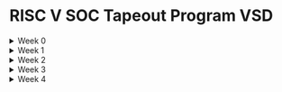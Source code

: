 
# RISC V SOC Tapeout Program VSD

<details>
  <summary>Week 0 </summary>

# Week 0 - Tools Installation

### **System Requirements**
- 6 GB RAM
- 50 GB HDD
- Ubuntu 20.04 or higher
- 4 vCPU

### <ins>**Yosys**</ins>
```bash
$ sudo apt-get update
$ git clone https://github.com/YosysHQ/yosys.git
$ cd yosys
$ sudo apt install make (If make is not installed please install it)
$ sudo apt-get install build-essential clang bison flex \
libreadline-dev gawk tcl-dev libffi-dev git \
graphviz xdot pkg-config python3 libboost-system-dev \
libboost-python-dev libboost-filesystem-dev zlib1g-dev
$ make config-gcc
$ make
$ sudo make install
```
![Alt Text](Images/Yosys.png)

### <ins>**Icarus Verilog**</ins>
```bash
$ sudo apt-get update
$ sudo apt-get install iverilog
```
![Alt Text](Images/IcarusVerilog.png)

### <ins>**Gtkwave**</ins>
```bash
$ sudo apt-get update
$ sudo apt install gtkwave
```
![Alt Text](Images/gtkwave.png)

</details>

<details>
  <summary>Week 1 </summary>


   <details>
       <summary>Day 1 </summary>

## **Day 1 - Introduction to Verilog RTL Design and Synthesis**

### <ins>**Introduction to open-source simulator Iverilog**</ins>

Folder structure of the git clone:
- `lib` - will contain sky130 standard cell library
- `my_lib/verilog_models` - will contain standard cell verilog model
- `verilog_files` -contains the lab experiments source files

![Alt Text](Images/IverilogFlow.png)


Example of a design good_mux.v 

```
module good_mux (input i0 , input i1 , input sel , output reg y);
always @ (*)
begin
	if(sel)
		y <= i1;
	else 
		y <= i0;
end
endmodule
```
Example of a testbench tb_good_mux.v 

```
`timescale 1ns / 1ps
module tb_good_mux;
	// Inputs
	reg i0,i1,sel;
	// Outputs
	wire y;

        // Instantiate the Unit Under Test (UUT)
	good_mux uut (
		.sel(sel),
		.i0(i0),
		.i1(i1),
		.y(y)
	);

	initial begin
	$dumpfile("tb_good_mux.vcd");
	$dumpvars(0,tb_good_mux);
	// Initialize Inputs
	sel = 0;
	i0 = 0;
	i1 = 0;
	#300 $finish;
	end

always #75 sel = ~sel;
always #10 i0 = ~i0;
always #55 i1 = ~i1;
endmodule
```
Command to run the design and testbench
```
iverilog good_mux.v tb_good_mux.v
```
The output of the iverilog is a .vcd file and a.out file is created. By executing a.out iverilog dump the vcd file.

### <ins>**Introduction to GTKWave**</ins>

Gtkwave will be used to generate the waveforms and display in visual format.

Command to view the vcd file in gtkwave 
```
gtkwave tb_good_mux.vcd
```
The waveform in gtwave is shown below


![Alt Text](Images/IverilogFlow.png)

### <ins>**Introduction to Yosys**</ins>

It is the synthesizer used to convert RTL to netlist.
Netlist should be the same as the Design but represented in the form of standard cells.
The same testbench can be used to verify RTL and Synthesized Netlist.


![Alt Text](Images/YosysFlow.png)

### <ins>**Introduction to Logic Synthesis**</ins>


![Alt Text](Images/SynthesisIllustration.png)

### <ins>**Lab using Yosys and Sky130 PDKs**</ins>


</details>

<details>
  <summary>Day 2 </summary>

	
## **Day 2 - Timing libs, Hierarchical vs Flat Synthesis and Efficient Flop Coding Styles**

### <ins>** Introduction to timing .libs**</ins>

Libraries are characterized based on PVT (process, voltage, temperature) \
Process -> Variations due to fabrication \
Voltage -> Variations due to voltage \
Temperature -> Variations due to temperature 

As seen in the screenshot below \
tt stands for typical in the .lib name \
025C stands for temperature of 25 C in the .lib name \
1v80 stands for voltage of 1.8V in the .lib name

![Alt Text](Images/LibraryFile.png)

-cell defines the beginning of the cell. Other information of cells mentioned are:
- Leakage power based on the combination of inputs
- Area
- Power ports
- Input capacitance
- Power associated with the pin
- Transition
- Delay

### <ins>**Hierarchical vs Flat Synthesis**</ins>

### <ins>**Hierarchical Synthesis**</ins>

Report after synthesizing multiple_modules.v. As shown below the sub_modules statistics are printed. For example, sub-module1 has 1 AND gate and sub-module2 has 1 OR gate. This is an example of Hierarchical Synthesis.

![Alt Text](Images/SubmoduleCode.png)

Hierarchy is preserved. sub_module1 and sub_module2 are instantiated separately in the synthesized Verilog netlist. Rather than seeing AND or OR gate, we see sub_modules when we run the command 'show' as shown in the screenshot.

![Alt Text](Images/SubmodeleBlock.png)

If we look into the sub_module2 in synthesized netlist 'multiple_modules_hier.v', we see that rather than OR gate, the inputs a & b, pass through the inverter and then NAND gate. It is because in CMOS, stacking PMOS, which happens in 'OR' gate is bad as PMOS has lower mobility and always have to be wider to get some meaningful output. The next step is to check .lib file for the answer.

### <ins>**Flat Synthesis**</ins>

The design can be flattened by using the command `flatten`.

Screenshot shows the command, synthesized netlist and the logical diagram.

![Alt Text](Images/FlattenImage.png)

### <ins>**Sub-module Level Synthesis**</ins>

RTL (Register Transfer Level) designs are often modular, with various functional blocks or sub-modules. Sub-module level synthesis allows each of these sub-modules to be synthesized independently.

Why is the sub-module level synthesis necessary?

- Optimization and Area Reduction: By synthesizing sub-modules separately, the synthesis tool can optimize each one individually. It performs logic optimization, technology mapping, and area minimization for each sub-module. This leads to more efficient use of resources and reduced overall chip area.
- Resuability: Each submodule can be designed, verified, and optimized independently. They can be reused in a large design multiple times saving time and enhancing efficiency. 
- Parallel Processing: Different sub-modules can be synthesized concurrently, improving efficiency. For large designs, parallel synthesis significantly reduces turnaround time.

The commands to run sub-module synthesis
```
read_liberty -lib ../lib/sky130_fd_sc_hd__tt_025C_1v80.lib
read_verilog multiple_modules.v
synth -top sub_module1
abc -liberty ../lib/sky130_fd_sc_hd__tt_025C_1v80.lib
show
```

The screenshot shows that when sub_module1 is synthesized, only AND gate is generated. 

![Alt Text](Images/Submodel1.png)

### <ins>**Various Flop Coding Styles and Optimization**</ins>

### <ins>**Why do we need flops and how do they prevent glitches in the circuit?**</ins>

Glitches can occur in digital circuits due to various reasons such as signal delays, noise, or timing issues. Flops prevent glitches during the operation in the following ways:

- Synchronization: Flops are edge-triggered devices, meaning they respond only to transitions of the input signal (e.g., rising edge, falling edge). This synchronization ensures that the output changes only at specific points, reducing the likelihood of glitches caused by transient signal variations.
- Timing Control: Flops are typically controlled by a clock signal, ensuring that all circuit operations occur synchronously. This eliminates timing issues that could lead to glitches due to data arriving at different times.

![Alt Text](Images/WhyFlops.png)

### <ins>**Different types of flops**</ins>

To initialize flops, we need to `set` and `reset` which can be synchronous or asynchronous.

![Alt Text](Images/TypesOfFlop.png)


The screenshot below shows DFF with asynchronous reset HDL simulation in Iverilog and  waveform display in GTKwave. Irrespective of the clock and d, as soon as async_reset=1, q=0.

![Alt Text](Images/DffAsyncresWave.png)

### <ins>**Synthesizing flops**</ins>

The command to synthesize ***DFF with asynchronous reset*** as an example
```
read_liberty -lib ../lib/sky130_fd_sc_hd__tt_025C_1v80.lib
read_verilog dff_asyncres.v
synth -top dff_asyncres
dfflibmap -liberty ../lib/sky130_fd_sc_hd__tt_025C_1v80.lib
abc -liberty ../lib/sky130_fd_sc_hd__tt_025C_1v80.lib
show
```
![Alt Text](Images/DffAsyncresBlock.png)


On synthesizing ***DFF with synchronous reset*** we get NOR gate with inverted `d` as shown in the screenshot below. However,on evaluating the boolean expression, we reached the same logic realization. 


![Alt Text](Images/DffSyncresBlock.png)


### <ins>**Synthesizing mult2 (multiply by 2)**</ins>

 
To implement `y[3:0] = 2*a[2:0]`, we append a `1'b0 `to the `a[2:0]` i.e, `y[3:0] = {a[2:0],0}`. This is also equal to left shift the input bits by 1.
This can be realized by just wiring.
So we expect no hardware which is also seen in the screenshot below, analysis after synthesis and show. The command 'abc' is not required for mapping when there are no cells.

![Alt Text](Images/Mul2Block.png)

### <ins>**Synthesizing mult9 (multiply by 9 or 8+1)**</ins>

`y=9*a` can be considered `8*a+1*a`
To implement `y[5:0] = 9*a[2:0]`, we append `000` to `a[2:0]` and then add `a` i.e, `y[5:0] = {a[2:0],000} + a[2:0]`.
This can be realized just by wiring.
So we expect no hardware which is also seen in the screenshot below, analysis after synthesis and show. The command 'abc' is not required for mapping when there are no cells.

![Alt Text](Images/Mul8Block.png)

</details>

<details>
	<summary>Day 3</summary>
	
## **Day 3 - Combinational and Sequential Optimizations**

### <ins>**Introduction to Optimizations**</ins>

### <ins>**Combinational Logic Optimization**</ins>

It means squeezing the logic to get the most optimized design in terms of area and power. the most commonly used techniques are:
1) Constant propagation using direct optimization
2) Boolean logic optimization using K-map and Quine McKlusky

An example of constant propagation optimization is highlighted below.

![Alt Text](Images/ConstantPropagation.png)

An example of boolean optimization is highlighted below.

![Alt Text](Images/BooleanLogicOptimization.png)

### <ins>**Sequential Logic Optimization**</ins>

The technqiues used are:

1) Basic
   - Sequential constant propagation
2) Advanced (not covered as part of lab)
   - Static optimization
   - Retiming
   - Sequential logic cloning (floorplan aware synthesis)

An example of sequential constant propagation is highlighted below of DFF with asynchronous reset where D input is grounded. To note, the same technique cannot be applied to DFF with the asynchronous set because while `Q=1` when `Set=1`, but `Q=0` at `Set=0` at the next CLK pulse. Q is dependent not only on Set but also on the clock edge.

![Alt Text](Images/SequentialConstant.png)

Retiming is a technique to improve the performance of the circuit.

![Alt Text](Images/StateOpt.png)

### <ins>**Combinational Logic Optimizations**</ins>

Commands for optimization

```
opt_clean -purge
```
### <ins>**Optimization of opt_check.v**</ins>

Syntax for opt_check.v
```
module opt_check (input a , input b , output y);
        assign y = a?b:0;
endmodule
```
For opt_check.v the assignment `y = a?b:0` reduces to `y = ab`. The screenshot shown below explains this

![Alt Text](Images/OptCheck.png)

The logic implementation after synthesis for opt_check.v is shown below, showing only AND gate.

![Alt Text](Images/OptCheckBlock.png)


### <ins>**Optimization of opt_check2.v**</ins>

Syntax for opt_check2.v
```
module opt_check2 (input a , input b , output y);
        assign y = a?1:b;
endmodule
```
For opt_check2.v the assignment `y = a?1:b` reduces to `y = a + b`. 

The logic implementation after synthesis for opt_check2.v is shown below, showing only OR gate.

![Alt Text](Images/OptCheck2Block.png)

### <ins>**Optimization of opt_check3.v**</ins>

Syntax for opt_check3.v
```
module opt_check3 (input a , input b, input c , output y);
	assign y = a?(c?b:0):0;
endmodule
```
For opt_check.v the assignment `y = a?(c?b:0):0` reduces to `y = abc`. The screenshot shown below explains this.

![Alt Text](Images/OptLogic.png)

The logic implementation after synthesis for opt_check3.v is shown below, showing 3 input AND gate.

![Alt Text](Images/OptCheck3Block.png)

### <ins>**Optimization of multiple_module_opt.v**</ins>

Syntax of multiple_module_opt.v
```
module sub_module1(input a , input b , output y);
 assign y = a & b;
endmodule

module sub_module2(input a , input b , output y);
 assign y = a^b;
endmodule

module multiple_module_opt(input a , input b , input c , input d , output y);
wire n1,n2,n3;

sub_module1 U1 (.a(a) , .b(1'b1) , .y(n1));
sub_module2 U2 (.a(n1), .b(1'b0) , .y(n2));
sub_module2 U3 (.a(b), .b(d) , .y(n3));

assign y = c | (b & n1); 
endmodule
```
The logic implementation after synthesis for multiple_module_opt.v is shown below.

![Alt Text](Images/MultipleModuleOpt.png)

### <ins>**Sequential Logic Optimizations**</ins>

Both the dff_const1.v and dff_const2 are explained below.

![Alt Text](Images/SequentialLogics.png)

### <ins>**Optimizing dff_const1.v**</ins>

Syntax for dff_const1.v
```
module dff_const1(input clk, input reset, output reg q);
always @(posedge clk, posedge reset)
begin
	if(reset)
		q <= 1'b0;
	else
		q <= 1'b1;
end

endmodule
```
For dff_const1.v, `q=0` as long as `reset=1`. However, when `reset=0` `q` doesn't immediately becomes `1` rather at the next rising edge of the `clk` as shown below. ***So the optimization cannot be applied***.

![Alt Text](Images/TbDffConst1.png)

The commands to run the synthesis
```
read_liberty -lib ../lib/sky130_fd_sc_hd__tt_025C_1v80.lib
read_verilog dff_const1.v
synth -top dff_const1
dfflibmap -liberty ../lib/sky130_fd_sc_hd__tt_025C_1v80.lib
abc -liberty ../lib/sky130_fd_sc_hd__tt_025C_1v80.lib
show
```

The logic implementation after synthesis for dff_const1.v is shown below.

![Alt Text](Images/DffConst1Block.png)

***complete dff_const2,4,5***

### <ins>**Optimizing dff_const3.v**</ins>

Syntax for dff_const3.v
```
module dff_const3(input clk, input reset, output reg q);
reg q1;

always @(posedge clk, posedge reset)
begin
	if(reset)
	begin
		q <= 1'b1;
		q1 <= 1'b0;
	end
	else
	begin
		q1 <= 1'b1;
		q <= q1;
	end
end

endmodule
```
For dff_const3.v, there are two flops.  `q1=0` as long as `reset=1`. However, when `reset=0` `q1` doesn't immediately becomes `1` rather at the next rising edge of the `clk` with some propagation delay as shown below. `q=1` as long as `reset=1`, acting as `set` rather than `reset`. However, when `reset=0` `q` samples `q1` as `0` as there are some propagation delay for `q1`as shown below. At the next `clk` edge `q` samples `q1` as `1`.
***So the optimization cannot be applied***.

![Alt Text](Images/DffConst3Logic.png)

The command to run HDL simulation
```
iverilog dff_const3.v tb_dff_const3.v
./a.out
gtkwave tb_dff_const3.vcd
```
The HDL simulation is shown below.

![Alt Text](Images/DffConst3Wave.png)

The commands to run the synthesis
```
read_liberty -lib ../lib/sky130_fd_sc_hd__tt_025C_1v80.lib
read_verilog dff_const3.v
synth -top dff_const3
dfflibmap -liberty ../lib/sky130_fd_sc_hd__tt_025C_1v80.lib
abc -liberty ../lib/sky130_fd_sc_hd__tt_025C_1v80.lib
show
```

The logic implementation after synthesis for dff_const3.v is shown below.

![Alt Text](Images/DffConst3Block.png)

### <ins>**Sequential Optimzations for Unused Outputs**</ins>

### <ins>**Optimization of Case1: 3-bit Up Counter with q[0] used (counter_opt.v)**</ins>

Example of a counter where bits at the position of [2] and [1] are unused.

```
module counter_opt (input clk , input reset , output q);
reg [2:0] count;
assign q = count[0];

always @(posedge clk ,posedge reset)
begin
	if(reset)
		count <= 3'b000;
	else
		count <= count + 1;
end

endmodule
```
The screenshot explains the logic of the counter. Only q[0] is used. ***So the optimization can be applied***.

![Alt Text](Images/Opt.png)


</details>

<details>

 <summary>Day 4 </summary>
 
## **Day 4 - GLS, Blocking vs Non-blocking and Synthesis-Simulation Mismatch**

### <ins>**GLS, Synthesis-Simulation Mismatch, and Blocking/Non-blocking Statements**</ins>

### <ins>**Why is Gate Level Simulation (GLS) necessary?**</ins>

- Verify the correctness of the design after synthesis
- Ensure the timing of the design is met which is done with delay annotation (timing aware)

![Alt Text](Images/GLSUsingIverilog.png)
  
### <ins>**Synthesis Simulation Mismatches**</ins>

It happens because of the following reasons
- Missing sensitivity list
- Blocking vs non-blocking assignments
- Non-standard verilog coding

### <ins>**(1) Missing sensitivity list**</ins>

As shown in the screenshot below, `always` block is evaluated only when `sel` is changing. So output `y` is not evaluated when `sel` is not changing although `i0` and `i1` are changing. Rather it acts like a latch. The code on the right side represents the correct design coding for `mux`. In this case `always` is evaluated for any signal changes. 

![Alt Text](Images/MissingList.png)

### <ins>**(2) Blocking vs Non-blocking Assignments**</ins>

 ### <ins>**Blocking Statements**</ins>
 
 - Represented by `=`
 - Executes the statements in the order it is written inside always block
 - So the first statement is evaluated before the second statement

### <ins>**Non-Blocking Statements**</ins>

- Represented by `<=`
- Executes all the RHS when always block is entered and assigns to LHS
- Parallel execution

   The left side of the screenshot below gives us the correct execution. While the right side can lead to serious issues as `d` is assigned to `q` directly. ***So choosing non-blocking statements is best practice*** (highlighted in the screenshot below).

![Alt Text](Images/CaveatsWithBlocking.png)

 ### <ins>**Blocking Statements Leading to Synthesis Simulation Mismatch**</ins>

In the code shown below, `y` gets the old `q0` value. This will mimic delay or flop. But when you synthesize, there will be no flop. If the order is changed (right side code), latest value of `q0` is assigned to `y`. 

When synthesized, both will lead to the same circuit. However, simulation will result in different behavior. For the left side of the code, `y` gets the old `q0` value and for the right side of the code, `y` gets the latest `q0` value leading to a synthesis simulation mismatch. 

This issue is resolved by using ***non-blocking statements***.

![Alt Text](Images/Caveat.png)

### <ins>**Labs on GLS and Synthesis-Simulation Mismatch**</ins>

### <ins>**Ternary operator MUX (ternary_operator_mux.v)**</ins>

The Verilog code of ternary_operator_mux.v
```
module ternary_operator_mux (input i0 , input i1 , input sel , output y);
	assign y = sel?i1:i0;
	endmodule
```
The command to run HDL simulation
```
iverilog ternary_operator_mux.v tb_ternary_operator_mux.v
./a.out
gtkwave tb_ternary_operator_mux.vcd
```
HDL Simulation waveform of ternary_operator_mux.v is shown in the screenshot below

![Alt Text](Images/TernaryWave.png)

The commands to run the synthesis for ternary_operator_mux.v
```
read_liberty -lib ../lib/sky130_fd_sc_hd__tt_025C_1v80.lib
read_verilog ternary_operator_mux.v
synth -top ternary_operator_mux
abc -liberty ../lib/sky130_fd_sc_hd__tt_025C_1v80.lib
show
write_verilog ternary_operator_mux_net.v
```

![Alt Text](Images/TernarayBlock.png)

The commands to do GLS for ternary_operator_mux.v
```
iverilog ../my_lib/verilog_model/primitives.v ../my_lib/verilog_model/sky130_fd_sc_hd.v ternary_operator_mux_net.v tb_ternary_operator_mux.v
./a.out
gtkwave tb_ternary_operator_mux.vcd
```
The GLS output is shown below.

![Alt Text](Images/TernaryGLSWave.png)

### <ins>**Bad MUX (bad_mux.v)**</ins>

The `always` block is executed only at `sel` signal. It works like a flop rather than mux.
The Verilog code of bad_mux.v
```
module bad_mux (input i0 , input i1 , input sel , output reg y);
always @ (sel)
begin
	if(sel)
		y <= i1;
	else 
		y <= i0;
end
endmodule
```

The command to run HDL simulation
```
iverilog bad_mux.v tb_bad_mux.v
./a.out
gtkwave tb_bad_mux.vcd
```
HDL Simulation waveform of bad_mux.v is shown in the screenshot below

![Alt Text](Images/BadMuxWave.png)

The commands to run the synthesis for bad_mux.v.
```
read_liberty -lib ../lib/sky130_fd_sc_hd__tt_025C_1v80.lib
read_verilog bad_mux.v
synth -top bad_mux
abc -liberty ../lib/sky130_fd_sc_hd__tt_025C_1v80.lib
show
write_verilog bad_mux_net.v
```

The synthesis report shows it is still inferring the mux but not the flop.

![Alt Text](Images/BadMuxBlock.png)

The commands to do GLS for bad_mux.v
```
iverilog ../my_lib/verilog_model/primitives.v ../my_lib/verilog_model/sky130_fd_sc_hd.v bad_mux_net.v tb_bad_mux.v
./a.out
gtkwave tb_bad_mux.vcd
```
The GLS output is shown below. This shows correct functionality which is different from HDL simulation, leading to ***synthesis simulation mismatch***.

![Alt Text](Images/BadMuxGLSWave.png)

### <ins>**Labs on Synthesis-Simulation Mismatch for Blocking Statements**</ins>

### <ins>**Blocking Caveat (blocking_caveat.v)**</ins>

The logic to simulate is shown below.

![Alt Text](Images/BlockingCaveats.png)

The Verilog code of blocking_caveat.v
```
module blocking_caveat (input a , input b , input  c, output reg d); 
reg x;
always @ (*)
begin
	d = x & c;
	x = a | b;
end
endmodule
```

The command to run HDL simulation
```
iverilog blocking_caveat.v tb_blocking_caveat.v
./a.out
gtkwave tb_blocking_caveat.vcd
```
HDL Simulation waveform of blocking_caveat.v is shown in the screenshot below. `d` takes the old value of `x` causing incorrect functionality.

![Alt Text](Images/BlockingCaveatsWave.png)


The commands to run the synthesis for bad_mux.v.
```
read_liberty -lib ../lib/sky130_fd_sc_hd__tt_025C_1v80.lib
read_verilog blocking_caveat.v
synth -top blocking_caveat
abc -liberty ../lib/sky130_fd_sc_hd__tt_025C_1v80.lib
show
write_verilog blocking_caveat_net.v
```

The synthesis report and logic synthesis is shown below.

![Alt Text](Images/BlockingCaveatsBlock.png)


The commands to do GLS for bad_mux.v
```
iverilog ../my_lib/verilog_model/primitives.v ../my_lib/verilog_model/sky130_fd_sc_hd.v blocking_caveat_net.v tb_blocking_caveat.v
./a.out
gtkwave tb_blocking_caveat.vcd
```
The GLS output is shown below. In this case, `d` takes the current value of `x` causing incorrect functionality.The waveform shows correct functionality which is different from HDL simulation, leading to ***synthesis simulation mismatch***.

![Alt Text](Images/BlockingCaveatsGLSWave.png)

</details>

<details>

 <summary>Day 5 </summary>

 ## **Day 5- Optimization in Synthesis**

### <ins>**If-Case Constructs**</ins>

### <ins>**Understanding If Statements in Hardware Context**</ins>

When we write an `if` statement in Verilog, we're not just creating a conditional check - we're describing hardware behavior. The synthesis tool interprets these constructs and creates actual digital circuits.

### <ins>**Priority Logic Architecture**</ins>

```
// This RTL description...
always @(*) begin
    if (condition1)
        output = input1;
    else if (condition2)
        output = input2;
    else if (condition3)
        output = input3;
    else
        output = default_value;
end
```

 Creates a **priority encoder** followed by a **multiplexer chain** in hardware. The first condition has the highest priority, and the evaluation proceeds sequentially until a match is found.

### <ins>**The Latch Inference Trap**</ins>

The most critical issue in synthesis occurs when we write incomplete conditional statements:

```
// Creates unwanted latch
always @(*) begin
    if (en)t
        data_out = data_in;
    // Missing else clause!
end
```

**Why does this happen?** When `enable` is false, the synthesis tool doesn't know what value `data_out` should take. To maintain the previous value, it infers a **D-latch** - creating sequential behavior in what should be combinational logic.

### <ins>**Proper Combinational Logic**</ins>

```
// Complete specification
always @(*) begin
    if (enable)
        data_out = data_in;
    else
        data_out = 1'b0;  // Explicit default
end
```

### <ins>**When Latches Are Acceptable**</ins>

In sequential circuits, incomplete if statements are often intentional:

```
//  Sequential counter logic
always @(posedge clk or posedge reset) begin
    if (reset)
        counter <= 0;
    else if (increment)
        counter <= counter + 1;
    // No else needed - register holds value
end
```
---

### <ins>**Case Statements: Parallel Selection Logic**</ins>

Case statements provide a different approach to multi-way selection, synthesizing into **multiplexers** rather than priority logic.

### <ins>**Basic Multiplexer Implementation**</ins>

```
always @(*) begin
    case (selector)
        2'b00: output = input0;
        2'b01: output = input1;
        2'b10: output = input2;
        2'b11: output = input3;
    endcase
end
```

This creates a clean 4:1 multiplexer in hardware - much more efficient than equivalent if-else chains for parallel selection.

### <ins>**Three Critical Pitfalls**</ins>

### <ins>**Caveat 1: Incomplete Case Coverage**</ins>

```
// Missing cases
case (select)
    2'b00: y = a;
    2'b01: y = b;
    // What happens for 2'b10 and 2'b11?
endcase
```
**Solution:** Always include a `default` case to handle uncovered conditions.

### <ins>**Caveat 2: Partial Assignment**</ins>

```
// Inconsistent assignments
case (mode)
    2'b00: begin
        x = data1;
        y = data2;  // Both assigned
    end
    2'b01: begin
        x = data3;  // y not assigned - latch inferred!
    end
endcase
```
**Solution:** Ensure all outputs are assigned in every case branch.

### <ins>**Caveat 3: Overlapping Cases**</ins>

```
// Ambiguous specification
case (sel)
    2'b00: y = a;
    2'b01: y = b;
    2'b10: y = c;
    2'b1?: y = d;  // Overlaps with 2'b10!
endcase
```

Unlike if-else statements (which have built-in priority), overlapping cases create undefined behavior.

### <ins>**Incomplete If Analysis**</ins>

We begin our practical investigation with two critical test cases that demonstrate latch inference in action.

### <ins>**Experiment: incomp_if.v**</ins>

```
module incomp_if (input i0, i1, i2, output reg y);
always @(*) begin
    if(i0)
        y <= i1;
    // Deliberately incomplete
end
endmodule
```

**Laboratory Procedure:**

```
# RTL Simulation
iverilog incomp_if.v tb_incomp_if.v
./a.out
gtkwave tb_incomp_if.vcd
```

![Alt Text](Images/IncompIfWave.png)

**Observations from RTL Simulation:** The waveform shows expected behavior - when `i0` is high, `y` follows `i1`. When `i0` is low, `y` maintains its previous value.

**Synthesis Analysis:**

```
# Yosys Synthesis Flow
read_liberty -lib ../my_lib/lib/sky130_fd_sc_hd__tt_025C_1v80.lib
read_verilog incomp_if.v
synth -top incomp_if
abc -liberty ../my_lib/lib/sky130_fd_sc_hd__tt_025C_1v80.lib
show
```

![Alt Text](Images/IncompIfBlock.png)

**Critical Discovery:** The synthesis output reveals a D-latch connected to a multiplexer. This is hardware we didn't intend to create! The latch enables the "memory" behavior observed in simulation.

**GLS Wave**

```
iverilog ../my_lib/verilog_model/primitives.v ../my_lib/verilog_model/sky130_fd_sc_hd.v incomp_if_net.v tb_incomp_if.v
./a.out
gtkwave tb_incomp_if.vcd
```

### <ins>**Experiment: incomp_if2.v**

```
module incomp_if2 (input i0, i1, i2, i3, output reg y);
always @(*) begin
    if(i0)
        y <= i1;
    else if (i2)
        y <= i3;
    // Still incomplete - no final else
end
endmodule
```

![Alt Text](Images/IncompIf2Wave.png)

**Synthesis Analysis:**

```
# Yosys Synthesis Flow
read_liberty -lib ../my_lib/lib/sky130_fd_sc_hd__tt_025C_1v80.lib
read_verilog incomp_if2.v
synth -top incomp_if2
abc -liberty ../my_lib/lib/sky130_fd_sc_hd__tt_025C_1v80.lib
show
```

![Alt Text](Images/IncompIf2Block.png)

### <ins>**Case Statement Exploration**</ins>

Our investigation continues with systematic analysis of case statement behaviors and their synthesis implications.

### <ins>**Experiment: incomp_case.v**</ins>

```
module incomp_case (input i0, i1, i2, input [1:0] sel, output reg y);
always @(*) begin
    case(sel)
        2'b00: y = i0;
        2'b01: y = i1;
        // Missing 2'b10 and 2'b11 cases
    endcase
end
endmodule
```

**Lab Procedure**

```
# RTL Simulation
iverilog incomp_case.v tb_incomp_case.v
./a.out
gtkwave tb_incomp_case.vcd
```
![Alt Text](Images/IfcompCaseWave.png)


**Synthesis Analysis:**

```
# Yosys Synthesis Flow
read_liberty -lib ../my_lib/lib/sky130_fd_sc_hd__tt_025C_1v80.lib
read_verilog incomp_case.v
synth -top incomp_case
abc -liberty ../my_lib/lib/sky130_fd_sc_hd__tt_025C_1v80.lib
write_verilog -noattr incomp_case_net.v
show
```
![Alt Text](Images/InCompCaseBlock.png)

**Synthesis Result:** Similar to incomplete if statements, the missing cases result in latch inference. The synthesized circuit includes memory elements for the uncovered selector values.


**GLS Wave**

```
iverilog ../my_lib/verilog_model/primitives.v ../my_lib/verilog_model/sky130_fd_sc_hd.v incomp_if_net.v tb_incomp_if.v
./a.out
gtkwave tb_incomp_if.vcd
```
![Alt Text](Images/IncompCaseGLSWave.png)

### <ins>**Experiment: comp_case.v (Complete Case)**</ins>

```
module comp_case (input i0, i1, i2, input [1:0] sel, output reg y);
always @(*) begin
    case(sel)
        2'b00: y = i0;
        2'b01: y = i1;
        default: y = i2;  // Covers remaining cases
    endcase
end
endmodule
```
**Lab Procedure**

```
# RTL Simulation
iverilog comp_case.v tb_comp_case.v
./a.out
gtkwave tb_incomp_case.vcd
```
![Alt Text](Images/CompCaseWave.png)


**Synthesis Analysis:**

```
# Yosys Synthesis Flow
read_liberty -lib ../my_lib/lib/sky130_fd_sc_hd__tt_025C_1v80.lib
read_verilog comp_case.v
synth -top comp_case
abc -liberty ../my_lib/lib/sky130_fd_sc_hd__tt_025C_1v80.lib
write_verilog -noattr comp_case_net.v
show
```
![Alt Text](Images/CompCaseBlock.png)

**Synthesis Result:** Clean multiplexer implementation with no latches. This demonstrates the importance of complete case coverage.

**GLS Wave**

```
iverilog ../my_lib/verilog_model/primitives.v ../my_lib/verilog_model/sky130_fd_sc_hd.v incomp_if_net.v tb_incomp_if.v
./a.out
gtkwave tb_incomp_if.vcd
```
![Alt Text](Images/CompCaseGLSWave.png)


### <ins>**Experiment: bad_case.v (Overlapping Cases)**</ins>

```
module bad_case (input i0, i1, i2, i3, input [1:0] sel, output reg y);
always @(*) begin
    case(sel)
        2'b00: y = i0;
        2'b01: y = i1;
        2'b10: y = i2;
        2'b1?: y = i3;  // Wildcard overlaps with 2'b10
    endcase
end
endmodule
```
**Lab Procedure**

```
# RTL Simulation
iverilog bad_case.v tb_bad_case.v
./a.out
gtkwave tb_bad_case.vcd
```
![Alt Text](Images/BadCaseWave.png)


**Synthesis Analysis:**

```
# Yosys Synthesis Flow
read_liberty -lib ../my_lib/lib/sky130_fd_sc_hd__tt_025C_1v80.lib
read_verilog bad_case.v
synth -top bad_case
abc -liberty ../my_lib/lib/sky130_fd_sc_hd__tt_025C_1v80.lib
write_verilog -noattr comp_case_net.v
show
```
![Alt Text](Images/BadCaseBlock.png)


**Critical Insight:** The wildcard pattern `2'b1?` matches both `2'b10` and `2'b11`, creating ambiguity. Synthesis tools may resolve this differently than simulation, leading to **functional mismatches**.

**GLS Wave**

```
iverilog ../my_lib/verilog_model/primitives.v ../my_lib/verilog_model/sky130_fd_sc_hd.v incomp_if_net.v tb_incomp_if.v
./a.out
gtkwave tb_incomp_if.vcd
```
![Alt Text](Images/BadCaseGLSWave.png)

### <ins>**Experiment: partial_case_assign.v**</ins>

```
module partial_case_assign (input i0, i1, i2, input [1:0] sel, 
                           output reg y, x);
always @(*) begin
    case(sel)
        2'b00: begin
            y = i0;
            x = i2;  // Both outputs assigned
        end
        2'b01: y = i1;  // Only y assigned - x gets latch!
        default: begin
            x = i1;
            y = i2;
        end
    endcase
end
endmodule
```
![Alt Text](Images/PartialCaseBlock.png)

**Synthesis Analysis:** The output reveals **mixed behavior** - `y` is purely combinational, while `x` has a latch for the `2'b01` case. This creates a circuit with both combinational and sequential elements from a single always block.

</details>
</details>



<details>
  <summary>Week 2 </summary>

 <details>
  <summary> Theory </summary>

  # Problem Statement
This project delves into designing a compact, open-source **System on Chip (SoC)** based on **RVMYTH**, a RISC-V-based processor core. The SoC integrates a **Phase-Locked Loop (PLL)** for precise clock generation and control, alongside a **10-bit Digital-to-Analog Converter (DAC)** for interfacing with external analog systems. By converting digital signals into analog, this DAC allows BabySoC to communicate with devices that accept analog inputs, such as televisions and mobile phones, enabling output in the form of audio or video. Ultimately, this Sky130-technology-based SoC aims to provide a highly documented, educational platform for learning and experimentation in digital-analog interfacing.

<details>
<summary>1. Understanding System on a Chip (SoC)</summary>

   A **System on a Chip (SoC)** is like a mini-computer built on a single chip. Instead of needing separate parts for each function, an SoC combines everything into one small package. This makes it especially useful for devices where space, power, and efficiency are important, like smartphones, smartwatches, and tablets. Let's break down what an SoC includes and why it's essential:

### Key Parts of an SoC

1. **CPU (Central Processing Unit)**:
   - The brain of the SoC, handling all main instructions and decisions.
   - Manages tasks like calculations, data processing, and running applications.

2. **Memory**:
   - **RAM** (Random Access Memory) for temporarily storing data as you use the device.
   - **ROM** or **Flash Storage** for keeping information saved even when the device is off.

3. **I/O Ports (Input/Output)**:
   - Connects the SoC to other parts or devices, like a camera, USB, or even your headphones.
   - These ports let the SoC send and receive data externally.

4. **Graphics Processing Unit (GPU)**:
   - Responsible for creating visuals on your screen.
   - Used for gaming, watching videos, or any activity involving images or animations.

5. **Digital Signal Processor (DSP)**:
   - Specialized in processing audio and video signals.
   - Helps with tasks like noise reduction in phone calls or enhancing video quality.

6. **Power Management**:
   - Regulates power usage within the SoC, making sure the chip operates efficiently.
   - This is crucial for extending battery life in portable devices.

7. **Special Features**:
   - Additional features may include Wi-Fi, Bluetooth, and even security modules for safe data handling.
   - These features vary depending on the specific purpose of the SoC.

### Why SoCs Are Awesome

- **Space Saving**: By combining everything into one chip, SoCs help make devices smaller and more portable.
- **Energy Efficient**: Because all the parts are so close together, they use less power, which is especially important for battery-operated devices.
- **High Performance**: Since data doesn't have to travel far, SoCs can process information faster.
- **Cost Effective**: Building a single chip is often cheaper than using multiple parts, reducing the cost for manufacturers and, ultimately, for consumers.
- **Reliable**: Fewer parts mean fewer points of failure, making devices with SoCs generally more dependable.

### Where You’ll Find SoCs

- **Smartphones & Tablets**: Almost all modern mobile devices use SoCs because of their compact size and efficiency.
- **Wearables**: Devices like smartwatches rely on SoCs for their small size and low power use.
- **IoT Gadgets**: Internet of Things devices, like smart home sensors, often use SoCs to handle tasks like monitoring and connecting to Wi-Fi.
- **Cars, TVs, and More**: Embedded systems in cars, TVs, and appliances may also use SoCs to manage their internal functions.

### Some Popular SoCs You Might Know

- **Apple A-Series**: Powers iPhones and iPads.
- **Qualcomm Snapdragon**: Found in many Android phones.
- **Samsung Exynos**: Built for Samsung devices.
- **NVIDIA Tegra**: Powers devices like the Nintendo Switch.

### Challenges with SoCs

- **Complex Design**: Creating an SoC is complicated. Combining multiple functions in one small space requires advanced design skills.
- **Heat Issues**: Packing many components together can lead to overheating. SoCs need cooling solutions to work well over time.
- **Less Flexibility**: Once an SoC is designed, it’s hard to change. This is because each SoC is built for specific tasks or devices.

![Alt Text](Images/ChallengesWithSoc.jpg)


---

In summary, **System on a Chip (SoC)** technology allows us to create powerful, efficient, and compact devices by combining multiple components into one chip. This is why our phone, smartwatch, and even some household appliances can do so much in such a small package.
</details>

<details>
<summary>2. Types of SoCs</summary>

   - **Microcontroller-based SoC**: These SoCs are built around a microcontroller, designed for simple control tasks in everyday devices. Known for their low power usage and efficiency, they’re perfect for applications like home appliances, car systems, and IoT devices, where processing needs are minimal, and power savings are essential.

   - **Microprocessor-based SoC**: This type features a microprocessor, which can handle more demanding tasks and run operating systems. Commonly used in smartphones and tablets, microprocessor-based SoCs manage multiple tasks and support complex applications, providing the higher processing power necessary for interactive and data-intensive applications.

   - **Application-Specific SoC**: Custom-designed for specific, high-performance tasks, these SoCs excel in areas like graphics processing, network management, and multimedia applications. Optimized for speed and efficiency in their designated roles, they’re often used in graphics cards, AI hardware, and specialized industrial or financial systems that require precise, fast processing.

   ### SoC Design Flow
    
  
![Alt Text](Images/SocDesignFlow.png) 


</details>

<details>
<summary>3. Introduction to VSDBabySoC</summary>


VSDBabySoC is a compact yet highly capable System on Chip (SoC) based on the RISC-V architecture. The primary objective of designing this small-scale SoC is to facilitate the simultaneous testing of three open-source intellectual property (IP) cores for the first time while also calibrating its analog components. The VSDBabySoC incorporates an RVMYTH microprocessor, an 8x phase-locked loop (PLL) for generating a stable clock signal, and a 10-bit digital-to-analog converter (DAC) that enables communication with various analog devices.

1. **Initialization and Clock Generation**: Upon receiving an initial input signal, BabySoC activates the PLL. The PLL generates a stable and synchronized clock signal, which is essential for coordinating the activities of the RVMYTH processor and DAC. By synchronizing the system, the PLL ensures that all components operate in harmony, avoiding timing mismatches and ensuring data integrity.

2. **Data Processing in RVMYTH**: Within BabySoC, RVMYTH plays a central role in processing data. Specifically, it utilizes its `r17` register to hold and cycle through values that are used by the DAC. As RVMYTH executes instructions, it sequentially updates `r17` with new data, preparing it for analog conversion. This cyclical processing allows BabySoC to generate continuous data streams that the DAC can output.

3. **Analog Signal Generation via DAC**: The DAC receives the processed digital values from RVMYTH and converts them into an analog signal. This output, saved in a file named `OUT`, can be fed to external devices like TVs and mobile phones, which interpret the analog signals to produce sound or video. This functionality enables BabySoC to interface with consumer electronics, showcasing how digital data can drive multimedia outputs in real-world applications.


![Alt Text](Images/VSDBabySoc.png)


### BabySoC components

   - **RVMYTH (RISC-V CPU)**: RVMYTH is the brain of BabySoC, based on the open-source RISC-V design. It's a simple, customizable CPU that handles processing tasks and communicates with other parts of the SoC. This flexibility makes RVMYTH ideal for learning and experimenting with CPU architecture.

   - **Phase-Locked Loop (PLL)**: The PLL generates a stable clock signal to keep everything in BabySoC running in sync. It matches the SoC's clock with a reference frequency, ensuring reliable timing for RVMYTH and DAC. PLLs are widely used to keep signals aligned in communication and timing circuits.

   - **Digital-to-Analog Converter (DAC)**: The DAC turns digital signals from RVMYTH into analog output, like sound or video. This allows BabySoC to connect with external devices that use analog signals, such as speakers or displays.

## PLL

   - A Phase-Locked Loop (PLL) is a control system that generates an output signal whose phase is synchronized with an input signal. Both signals will have the same frequency and can either have no phase difference or a constant phase difference.
     
**Block Diagram**

![Alt Text](Images/PLLDiagram.png)

A PLL typically consists of three main components:
   - **Phase Detector:** Compares the input signal (reference) with the output signal from the oscillator and generates an error signal based on the phase difference.
   - **Loop Filter:** Usually a low-pass filter that processes the error signal to produce a control voltage.
   - **Voltage-Controlled Oscillator (VCO):** Adjusts its frequency based on the control voltage to match the input frequency.

**Functionality:**
   - The PLL aims to lock the output frequency to the input frequency, maintaining a constant phase relationship between the two signals.
   - In some cases, a frequency divider may be used in the feedback loop to produce an output that is a multiple of the reference frequency.

**Why Can’t Off-Chip Clocks Always Be Used?**

   1. Clock Distribution Delays:
      - Using a single clock source for an entire chip can lead to delays due to long wiring distances, which can affect timing.
   2. Clock Jitter:
      - Off-chip clocks may experience variations in signal timing, known as jitter, which can disrupt synchronization.
   3. Different Frequency Requirements:
      - Various blocks within the same chip may require different clock frequencies. For example, one block might need 200 MHz while another needs 100 MHz.
   4. Crystal Frequency Deviations:
      - When quartz crystals are used as clock sources, they come with a frequency error measured in parts per million (ppm).
      - A higher ppm error means that the frequency can deviate more from the desired value, affecting timing precision.
   5. Frequency Stability:
      - The stability of a crystal’s frequency can vary with temperature. Crystals with higher ppm errors are more likely to exhibit larger frequency variations when temperature changes.
   6. Total Frequency Error:
      - The overall frequency error of a crystal includes contributions from:
         - Frequency Tolerance: The initial error in frequency.
         - Frequency Stability: Variation over temperature.
         - Aging: Changes in frequency over time.
      - Higher ppm errors in any of these factors can lead to larger total frequency errors, impacting the accuracy of timing references in electronic systems.

## DAC

   - A Digital to Analog Converter (DAC) is an electronic device that converts a digital input signal (represented in binary code) into an analog output signal.
   1. Digital Signal Representation:
      - The digital input is composed of bits, specifically 0s and 1s, which represent the digital information.
   2. Structure:
      - A DAC typically has multiple binary inputs and a single analog output.
      - The number of binary inputs is usually a power of two (e.g., 2, 4, 8, 16).
   3. Types of DACs:
      - There are primarily two common types of DACs:
         - Weighted Resistor DAC: Uses resistors with different weights to convert the digital signal into an analog voltage.
         - R-2R Ladder DAC: Uses a repeating network of resistors to achieve the same effect, allowing for simpler design and easier scaling.


![Alt Text](Images/WeightedDAC.jpg)

![Alt Text](Images/R2RLadder.png)

   4. In VSDBabySoC:
      - In the VSDBabySoC design, we are utilizing a 10-bit DAC, which means it can take a digital input represented by 10 bits and convert it into an analog output.

</details>
</details>


<details>
	 <summary> Lab </summary>

## Steps to be followed for pre-synthesis modeling of BabySoC

The repo used for the reference is - https://github.com/manili/VSDBabySoC?tab=readme-ov-file#step-by-step-modeling-walkthrough

1. Make sure that the tools `iverilog` and `GTKwave` are properly installed.
2. Install `sandpiper-saas` with the following commands

   ```
   $sudo apt update
   $sudo apt install python3-pip
   $python3 -m venv myenv
   $source myenv/bin/activate
   $pip install pyyaml click sandpiper-saas
   ```
3. After installing, check if `sandpiper-saas` is present in the path with the command `which sandpiper-saas`. You should get a local path name as shown below.

   ```
   $which sandpiper-saas
   /home/shanmugapriya/myenv/bin/sandpiper-saas
   ```

4. Now we can clone this repository in an arbitrary directory (we'll choose home directory here):

   ```
   cd ~
   git clone https://github.com/manili/VSDBabySoC.git
   ```
6. RVMYTH is designed and created by the TL-Verilog language. So we need a way for compile and transform it to the Verilog language and use the 
   result in our SoC. Here the `sandpiper-saas` will help us do the job.
   
   ```
   cd VSDBabySoC
   sandpiper-saas -i ./src/module/*.tlv -o rvmyth.v --bestsv --noline -p verilog --outdir ./src/module/
   ```
  The last command translates .tlv definition of rvmyth into .v definition.

6. Create an `output` directory inside `VSDBabySoC` using the command `mkdir output`.
     
7. Compile and Simulate the design.

   ```
   iverilog -o output/pre_synth_sim.out -DPRE_SYNTH_SIM src/module/testbench.v -I src/include -I src/module
   cd output
   ./pre_synth_sim.out
   ```
     
8. Open simulation waveform in GTKwave tool

   ```
   gtkwave pre_synth_sim.out
   ```

![Alt Text](Images/InstallingSandpiper.png)

![Alt Text](Images/BabySocWave.png)


In this picture we can see the following signals:

***CLK***: This is the input CLK signal of the RVMYTH core. This signal comes from the PLL, originally. \
***reset***: This is the input reset signal of the RVMYTH core. This signal comes from an external source, originally.\
***OUT***: This is the output OUT signal of the VSDBabySoC module. This signal comes from the DAC (due to simulation restrictions it behaves like a digital signal which is incorrect), originally.\
***RV_TO_DAC[9:0]***: This is the 10-bit output [9:0] OUT port of the RVMYTH core. This port comes from the RVMYTH register #17, originally.\
***OUT***: This is a real datatype wire which can simulate analog values. It is the output wire real OUT signal of the DAC module. This signal comes from the DAC, originally. This can be viewed by changing the `Data Format` of the signal to `Analog -> Step` .

***PLEASE NOTE*** that the sythesis process does not support `real` variables, so we must use the simple `wire` datatype for the `\vsdbabysoc.OUT` instead. The iverilog simulator always behaves `wire` as a digital signal. As a result we can not see the `analog output` via `\vsdbabysoc.OUT` port and we need to use `\dac.OUT` (which is a real datatype) instead.


</details>
    
</details>

<details>
	 <summary> Week 3 </summary>

<details>
	 <summary> Post Synthesis GLS </summary>	 


## Purpose of GLS

Gate-Level Simulation (**GLS**) verifies the functionality of a design **after synthesis**.
Unlike RTL simulation, GLS runs on a **gate-level netlist**, incorporating real gate delays and mapped cells to ensure **timing accuracy** and **functional consistency**.

**Timing Verification** - Uses **SDF** (Standard Delay Format) to validate setup/hold timing and propagation delays.        
**Functional Validation** - Ensures logical correctness after synthesis and technology mapping.                               
**Tools Used** - **Yosys**, **Icarus Verilog**, **GTKWave**                                                        
**Why Important for BabySoC** - Confirms correct operation of integrated modules like **RISC-V processor**, **PLL**, and **DAC**. 


## Yosys Synthesis & Netlist Generation Flow

## Step 1: Load Standard Cell Libraries

```
read_liberty -lib /home/iraj/VLSI/VSDBabySoC/src/lib/avsdpll.lib        # PLL cell library
read_liberty -lib /home/iraj/VLSI/VSDBabySoC/src/lib/avsddac.lib        # DAC cell library
read_liberty -lib /home/iraj/VLSI/VSDBabySoC/src/lib/sky130_fd_sc_hd__tt_025C_1v80.lib  # Sky130 standard cell library
```


## Step 2: Read Verilog Design Files

```
# Top-level SoC module
read_verilog /home/iraj/VLSI/VSDBabySoC/src/module/vsdbabysoc.v

# CPU core (RISC-V Myth)
read_verilog -I /home/iraj/VLSI/VSDBabySoC/src/include /home/iraj/VLSI/VSDBabySoC/src/module/rvmyth.v

# Clock gating module
read_verilog -I /home/iraj/VLSI/VSDBabySoC/src/include /home/iraj/VLSI/VSDBabySoC/src/module/clk_gate.v
```

## Step 3: Synthesis

```
synth -top vsdbabysoc
dfflibmap -liberty /home/iraj/VLSI/VSDBabySoC/src/lib/sky130_fd_sc_hd__tt_025C_1v80.lib
opt
```

## Step 4: Technology Mapping using ABC

```
abc -liberty /home/iraj/VLSI/VSDBabySoC/src/lib/sky130_fd_sc_hd__tt_025C_1v80.lib
```

> Performs logic optimization and maps design to Sky130 standard cells.

## Step 5: Post-Processing

```
flatten
setundef -zero
clean -purge
rename -enumerate
```

## Step 6: Reporting and Writing Output

```
stat
write_verilog -noattr /home/iraj/VLSI/VSDBabySoC/output/post_synth_sim/vsdbabysoc.synth.v
```

**Result:** `vsdbabysoc.synth.v` generated successfully — ready for Gate-Level Simulation.

![Alt Text](Images/Photo1.png)
![Alt Text](Images/Photo2.png)
![Alt Text](Images/Photo3.png)
![Alt Text](Images/Photo4.png)
![Alt Text](Images/Photo5.png)
![Alt Text](Images/Photo6.png)
![Alt Text](Images/Photo7.png)
![Alt Text](Images/Photo8.png)


### Compile

```
iverilog -o /home/iraj/VLSI/VSDBabySoC/output/post_synth_sim/post_synth_sim.out -DPOST_SYNTH_SIM -DFUNCTIONAL -DUNIT_DELAY=#1 -I /home/iraj/VLSI/VSDBabySoC/output/src/include -I /home/iraj/VLSI/VSDBabySoC/output/src/module /home/iraj/VLSI/VSDBabySoC/output/src/module/testbench.v
```

### Navigate 

```
cd /home/iraj/VLSI/VSDBabySoC/output/post_synth_sim/
```
### Run Simulation

```
./post_synth_sim.out
```
### View Waveforms

```
gtkwave post_synth_sim.vcd
```

![Alt Text](Images/WaveformComparision.png)

</details>

<details>
	 <summary> Fundamentals of STA </summary>	

### Timing Graphs using OpenSTA

## Introduction

**Static Timing Analysis (STA)** is a key technique used to verify the timing of digital designs **without requiring simulation vectors**.  
Unlike **timing simulation**, STA analyzes all possible timing paths statically, ensuring the design meets setup and hold time constraints across all conditions.

##  STA in CMOS Design Flow

Timing verification can occur at multiple design stages.  
Below shows a typical **CMOS digital design flow**.

![Alt Text](Images/CMOSFlow.png)

##  What is **OpenSTA**?

**OpenSTA** is an **open-source static timing analyzer** that verifies **timing performance at gate-level** using timing constraints and library data.  
It uses a **TCL interface** for design reading, constraint definition, and reporting.

![Alt Text](Images/Opensta.png)



## Clock Modeling Features

- **Generated Clocks:** Derived from base clocks  
-  **Latency & Source Latency:** Clock propagation and insertion delays  
-  **Uncertainty:** Models jitter/skew margins  
-  **Propagated vs. Ideal:** Realistic or ideal clock tree  
-  **Gated Clock Checks:** Verifies conditional enable clocks  
-  **Multi-Frequency Domains:** Handles multiple asynchronous clocks  


## Delay Calculation

-  **Dartu/Menezes/Pileggi Algorithm** — models RC networks using effective capacitance for realistic gate/net delays.  
-  **External Delay Calculator API** — allows integration of layout or temperature-aware delay models.


## Timing Analysis & Reporting

**OpenSTA** provides powerful commands for timing evaluation:

```
report_checks -from [get_pins U1/Q] -to [get_pins U2/D]
```

Reports setup/hold violations and detailed path timing data.


##  Timing Paths

A **timing path** is the route a signal takes through the design — from source to destination — including both combinational and sequential elements.

| Path Type           | Description                     |
| :------------------ | :------------------------------ |
| Input → Register    | Input captured into a register  |
| Register → Register | Data transfer between registers |
| Register → Output   | Registered output path          |
| Input → Output      | Pure combinational path         |

![Alt Text](Images/paths.png)

##  Setup and Hold Checks

| Type           | Meaning                                    | Violation Cause        |
| :------------- | :----------------------------------------- | :--------------------- |
| **Setup Time** | Data must be stable *before* clock edge    | Data arrives too late  |
| **Hold Time**  | Data must remain stable *after* clock edge | Data changes too early |


## Slack Calculation

Slack quantifies timing margin.

> **Setup Slack** = Data Required Time − Data Arrival Time
> **Hold Slack** = Data Arrival Time − Data Required Time

| Slack Type         | Interpretation                    |
| :----------------- | :-------------------------------- |
| **Positive Slack** | Design meets timing (safe margin) |
| **Zero Slack**     | Critical path (operating limit)   |
| **Negative Slack** | Timing violation (failure)        |


## Common SDC Constraints

SDC defines **timing, environment, and power requirements** of a design.

| Category                 | Example Commands                                                             |
| :----------------------- | :--------------------------------------------------------------------------- |
| **Operating Conditions** | `set_operating_conditions`                                                   |
| **Wire-load Models**     | `set_wire_load_mode`, `set_wire_load_model`, `set_wire_load_selection_group` |
| **Environmental**        | `set_drive`, `set_driving_cell`, `set_load`, `set_input_transition`          |
| **Design Rules**         | `set_max_capacitance`, `set_max_fanout`, `set_max_transition`                |
| **Timing**               | `create_clock`, `set_clock_latency`, `set_input_delay`, `set_output_delay`   |
| **Exceptions**           | `set_false_path`, `set_multicycle_path`, `set_max_delay`                     |
| **Power**                | `set_max_dynamic_power`, `set_max_leakage_power`                             |

![Alt Text](Images/sta6.png)



>  *Static Timing Analysis ensures your design performs reliably at its target clock frequency.*


##  Installation of OpenSTA

**Reference:** For full documentation, follow this link —
 [OpenSTA Guide (spatha_vsd-hdp)](https://github.com/spatha0011/spatha_vsd-hdp/blob/main/Day7/README.md#installation-of-opensta)



### ** Clone the Repository**

```
git clone https://github.com/parallaxsw/OpenSTA.git
cd OpenSTA
```

### **Build the Docker Image**

```
docker build --file Dockerfile.ubuntu22.04 --tag opensta .
```

### ** Run the OpenSTA Container**

```
docker run -i -v $HOME:/data opensta
```

Once inside the container (`%` prompt), OpenSTA is ready to use.


##  Basic Inline Timing Analysis

Use the following commands inside the OpenSTA shell:

```
read_liberty /OpenSTA/examples/nangate45_slow.lib.gz
read_verilog /OpenSTA/examples/example1.v
link_design top
create_clock -name clk -period 10 {clk1 clk2 clk3}
set_input_delay -clock clk 0 {in1 in2}
report_checks
```

To analyze both **setup and hold** paths:

```
report_checks -path_delay min_max
```

## Yosys Synthesis Example

```
cd ~/VLSI/VSDBabySoC/OpenSTA/examples/
yosys
yosys> read_liberty -lib nangate45_slow.lib
yosys> read_verilog example1.v
yosys> synth -top top
yosys> show
```

The netlist diagram and report outcomes can be viewed here:
[Analyzing report outcomes](https://github.com/spatha0011/spatha_vsd-hdp/blob/main/Day7/README.md#analyzing-report-outcomes)


## TCL Script-Based Timing Analysis

Create a script `min_max_delays.tcl`:

```
read_liberty -max /data/VLSI/VSDBabySoC/OpenSTA/examples/nangate45_slow.lib.gz
read_liberty -min /data/VLSI/VSDBabySoC/OpenSTA/examples/nangate45_fast.lib.gz
read_verilog /data/VLSI/VSDBabySoC/OpenSTA/examples/example1.v
link_design top
create_clock -name clk -period 10 {clk1 clk2 clk3}
set_input_delay -clock clk 0 {in1 in2}
report_checks -path_delay min_max
```

Run it inside Docker:

```
docker run -it -v $HOME:/data opensta /data/VLSI/VSDBabySoC/OpenSTA/examples/min_max_delays.tcl
```

This runs a complete **setup and hold analysis** automatically.


For **advanced commands** (e.g., `report_power`, `report_pulse_width_checks`, `report_units`, SPEF-based analysis),
please refer to the original guide:
[Detailed OpenSTA Commands and Outputs](https://github.com/spatha0011/spatha_vsd-hdp/blob/main/Day7/README.md)

</details>

<details>
	 <summary> Timing Analysis </summary>	

# **VSDBabySoC — Basic Timing Analysis with OpenSTA**

This guide walks you through performing **Static Timing Analysis (STA)** for the **VSDBabySoC** design using **OpenSTA** — from preparing libraries to running full PVT corner timing reports.


## **1. Prepare Required Files**

Before running STA, ensure your directory structure is well organized:

```
# Create a directory to store Liberty timing libraries
/VLSI/VSDBabySoC/OpenSTA$ mkdir -p examples/timing_libs/
/VLSI/VSDBabySoC/OpenSTA/examples$ ls timing_libs/
avsddac.lib  avsdpll.lib  sky130_fd_sc_hd__tt_025C_1v80.lib

# Create a directory to store synthesized netlist and constraint files
/VLSI/VSDBabySoC/OpenSTA$ mkdir -p examples/BabySoC
/VLSI/VSDBabySoC/OpenSTA/examples$ ls BabySoC/
gcd_sky130hd.sdc  vsdbabysoc_synthesis.sdc  vsdbabysoc.synth.v
```

**File Overview**

**Standard Cell Library:** `sky130_fd_sc_hd__tt_025C_1v80.lib`
**IP-Specific Libraries:** `avsdpll.lib`, `avsddac.lib`
**Synthesized Netlist:** `vsdbabysoc.synth.v`
**Timing Constraints:** `vsdbabysoc_synthesis.sdc`


## **2. Run Min/Max Delay Timing Checks**

Below is the TCL script to perform **complete min/max timing analysis** on the SoC:

vsdbabysoc_min_max_delays.tcl

```
read_liberty -min /data/VLSI/VSDBabySoC/OpenSTA/examples/timing_libs/sky130_fd_sc_hd__tt_025C_1v80.lib
read_liberty -max /data/VLSI/VSDBabySoC/OpenSTA/examples/timing_libs/sky130_fd_sc_hd__tt_025C_1v80.lib

read_liberty -min /data/VLSI/VSDBabySoC/OpenSTA/examples/timing_libs/avsdpll.lib
read_liberty -max /data/VLSI/VSDBabySoC/OpenSTA/examples/timing_libs/avsdpll.lib

read_liberty -min /data/VLSI/VSDBabySoC/OpenSTA/examples/timing_libs/avsddac.lib
read_liberty -max /data/VLSI/VSDBabySoC/OpenSTA/examples/timing_libs/avsddac.lib

read_verilog /data/VLSI/VSDBabySoC/OpenSTA/examples/BabySOC/vsdbabysoc.synth.v
link_design vsdbabysoc

read_sdc /data/VLSI/VSDBabySoC/OpenSTA/examples/BabySOC/vsdbabysoc_synthesis.sdc

report_checks
```


|  **Command**    |  **Purpose**        |  **Description**                                                                      |
| --------------- | ------------------- | ------------------------------------------------------------------------------------- |
| `read_liberty`  | Load .lib files     | Loads **standard cell and IP libraries** for both min (hold) and max (setup) analysis |
| `read_verilog`  | Read netlist        | Loads the **synthesized gate-level design**                                           |
| `link_design`   | Link top module     | Sets `vsdbabysoc` as the **top-level module**                                         |
| `read_sdc`      | Read constraints    | Loads **clock, delay, and exception constraints**                                     |
| `report_checks` | Run timing analysis | Generates **setup and hold timing reports**                                           |



###  **Execute Inside Docker**

```
docker run -it -v $HOME:/data opensta /data/VLSI/VSDBabySoC/OpenSTA/examples/BabySoC/vsdbabysoc_min_max_delays.tcl
```



## **3. Common Errors & Fix**

If you encounter this error:

```
Warning: /data/VLSI/VSDBabySoC/OpenSTA/examples/timing_libs/sky130_fd_sc_hd__tt_025C_1v80.lib line 23, default_fanout_load is 0.0.
Warning: /data/VLSI/VSDBabySoC/OpenSTA/examples/timing_libs/sky130_fd_sc_hd__tt_025C_1v80.lib line 1, library already exists.
Error: /data/VLSI/VSDBabySoC/OpenSTA/examples/timing_libs/avsdpll.lib line 54, syntax error
```

**Cause:**
Liberty format doesn’t allow `//` for comments — it must use `/* ... */`.

Incorrect:

```
//pin (GND#2) {
//  direction : input;
//  max_transition : 2.5;
//  capacitance : 0.001;
//}
```

Correct:

```
/*
pin (GND#2) {
  direction : input;
  max_transition : 2.5;
  capacitance : 0.001;
}
*/
```

Fixing this syntax will resolve the parsing error and allow OpenSTA to continue analysis smoothly.



## **4. VSDBabySoC PVT Corner Analysis (Post-Synthesis Timing)**

STA is performed across **Process–Voltage–Temperature (PVT)** corners to ensure robustness under all conditions.

###  **Setup-Critical (Max Path) Corners**

* `ss_LowTemp_LowVolt`
* `ss_HighTemp_LowVolt`
    Represent **slowest** operating conditions.

###  **Hold-Critical (Min Path) Corners**

* `ff_LowTemp_HighVolt`
* `ff_HighTemp_HighVolt`
    Represent **fastest** operating conditions.

**Timing libraries**:

[Sky130_fd_sc_hd PVT Libraries (GitHub)](https://github.com/efabless/skywater-pdk-libs-sky130_fd_sc_hd/tree/master/timing)


## **5. Automated STA Across All PVT Corners**

sta_across_pvt.tcl

```
 # List of standard cell liberty files
set list_of_lib_files(1) "sky130_fd_sc_hd__tt_025C_1v80.lib"
set list_of_lib_files(2) "sky130_fd_sc_hd__ff_100C_1v65.lib"
set list_of_lib_files(3) "sky130_fd_sc_hd__ff_100C_1v95.lib"
set list_of_lib_files(4) "sky130_fd_sc_hd__ff_n40C_1v56.lib"
set list_of_lib_files(5) "sky130_fd_sc_hd__ff_n40C_1v65.lib"
set list_of_lib_files(6) "sky130_fd_sc_hd__ff_n40C_1v76.lib"
set list_of_lib_files(7) "sky130_fd_sc_hd__ss_100C_1v40.lib"
set list_of_lib_files(8) "sky130_fd_sc_hd__ss_100C_1v60.lib"
set list_of_lib_files(9) "sky130_fd_sc_hd__ss_n40C_1v28.lib"
set list_of_lib_files(10) "sky130_fd_sc_hd__ss_n40C_1v35.lib"
set list_of_lib_files(11) "sky130_fd_sc_hd__ss_n40C_1v40.lib"
set list_of_lib_files(12) "sky130_fd_sc_hd__ss_n40C_1v44.lib"
set list_of_lib_files(13) "sky130_fd_sc_hd__ss_n40C_1v76.lib"

# Read custom libs first
read_liberty /data/VLSI/VSDBabySoC/OpenSTA/examples/timing_libs/avsdpll.lib
read_liberty /data/VLSI/VSDBabySoC/OpenSTA/examples/timing_libs/avsddac.lib

# Loop over standard cell libraries
for {set i 1} {$i <= [array size list_of_lib_files]} {incr i} {

    read_liberty /data/VLSI/VSDBabySoC/OpenSTA/examples/timing_libs/$list_of_lib_files($i)
    read_verilog /data/VLSI/VSDBabySoC/OpenSTA/examples/BabySOC/vsdbabysoc.synth.v
    link_design vsdbabysoc
    current_design
    read_sdc /data/VLSI/VSDBabySoC/OpenSTA/examples/BabySOC/vsdbabysoc_synthesis.sdc

    check_setup -verbose

    report_checks -path_delay min_max -fields {nets cap slew input_pins fanout} -digits {4} \
        > /data/VLSI/VSDBabySoC/OpenSTA/examples/BabySOC/STA_OUPUT/min_max_$list_of_lib_files($i).txt

    exec echo "$list_of_lib_files($i)" >> /data/VLSI/VSDBabySoC/OpenSTA/examples/BabySOC/STA_OUPUT/sta_worst_max_slack.txt
    report_worst_slack -max -digits {4} >> /data/VLSI/VSDBabySoC/OpenSTA/examples/BabySOC/STA_OUPUT/sta_worst_max_slack.txt

    exec echo "$list_of_lib_files($i)" >> /data/VLSI/VSDBabySoC/OpenSTA/examples/BabySoC/STA_OUPUT/sta_worst_min_slack.txt
    report_worst_slack -min -digits {4} >> /data/VLSI/VSDBabySoC/OpenSTA/examples/BabySoC/STA_OUPUT/sta_worst_min_slack.txt

    exec echo "$list_of_lib_files($i)" >> /data/VLSI/VSDBabySoC/OpenSTA/examples/BabySoC/STA_OUPUT/sta_tns.txt
    report_tns -digits {4} >> /data/VLSI/VSDBabySoC/OpenSTA/examples/BabySoC/STA_OUPUT/sta_tns.txt

    exec echo "$list_of_lib_files($i)" >> /data/VLSI/VSDBabySoC/OpenSTA/examples/BabySoC/STA_OUPUT/sta_wns.txt
    report_wns -digits {4} >> /data/VLSI/VSDBabySoC/OpenSTA/examples/BabySoC/STA_OUPUT/sta_wns.txt
}
```


|  **Command**              |  **Purpose**         |  **Explanation**                                  |
| ------------------------- | -------------------- | ------------------------------------------------- |
| `report_worst_slack -max` | Worst Setup Slack    | Finds the **most negative setup slack (WNS)**     |
| `report_worst_slack -min` | Worst Hold Slack     | Finds the **most negative hold slack**            |
| `report_tns`              | Total Negative Slack | Sums all violations (indicates design robustness) |
| `report_wns`              | Worst Negative Slack | Shows single **worst-case violation**             |



###  **Run the Automated Script**

```
docker run -it -v $HOME:/data opensta /data/VLSI/VSDBabySoC/OpenSTA/examples/BabySoC/sta_across_pvt.tcl
```

**Generated Output Directory:**

```
/VLSI/VSDBabySoC/OpenSTA/examples/BabySoC/STA_OUTPUT$ ls
min_max_sky130_fd_sc_hd__ff_100C_1v65.lib.txt
min_max_sky130_fd_sc_hd__ss_100C_1v40.lib.txt
sta_worst_max_slack.txt
sta_worst_min_slack.txt
sta_tns.txt
sta_wns.txt
```

|  **File Name**            |  **Description**                           |
| ------------------------- | ------------------------------------------ |
| `min_max_<lib>.txt`       | Detailed timing report for each PVT corner |
| `sta_worst_max_slack.txt` | Worst setup slack across corners           |
| `sta_worst_min_slack.txt` | Worst hold slack across corners            |
| `sta_tns.txt`             | Total Negative Slack summary               |
| `sta_wns.txt`             | Worst Negative Slack summary               |


## **6. Timing Summary & Visualizations**

The following plots summarize the timing results across 13 PVT corners.

|    **Metric**              |    **Visualization**                      |
| -------------------------- | ----------------------------------------- |
| Worst Hold Slack           | ![Alt Text](Images/Worst_Hold_Slack.png)  |
| Worst Setup Slack          | ![Alt Text](Images/Worst_Setup_Slack.png) |
| WNS (Worst Negative Slack) | ![Alt Text](Images/WNS.png)               |
| TNS (Total Negative Slack) | ![Alt Text](Images/TNS.png)               |
| Combined STA Metrics       | ![Alt Text](Images/STA_All_Metrics.png)   |

</details>

</details>

<details>
  <summary>Week 4 </summary>

<details>
    <summary>Day 1 </summary>

## **Day 1 - Basics of NMOS(Id vs Vds)**

### <ins>**Introduction to Circuit Design and SPICE Simulations**</ins>

### <ins>**a)Why do we need SPICE simulation?**</ins>

The content describes fundamental principles and detailed analysis of CMOS inverter design, power-aware clock tree synthesis, buffer tree architectures, and the use of SPICE simulations for circuit validation. Key topics include the behavior of CMOS inverters using complementary NMOS and PMOS transistors, voltage transfer characteristics, power consumption, and noise immunity. The buffer tree approach is explained in the context of evenly distributing capacitive loads and minimizing delay using multi-level buffering, with detailed capacitance and delay tables demonstrating practical design decisions. Additionally, the importance of balanced load driving and buffer selection at each level is emphasized. SPICE simulations are highlighted as essential for visualizing dynamic voltage and current behavior and for validating the inverter's theoretical performance in real circuits.

![Alt Text](Images/whyspice1.jpeg)
![Alt Text](Images/whyspice2.jpeg)
![Alt Text](Images/whyspice3.jpeg)
![Alt Text](Images/whyspice4.jpeg)
![Alt Text](Images/whyspice5.jpeg)
![Alt Text](Images/whyspice6.jpeg)

### <ins>**b)Introduction to basic element in circuit design - NMOS**</ins>

An NMOS transistor is a four-terminal device consisting of a p-type substrate, two n+ diffusion regions (source and drain), a gate made of polysilicon or metal, and a gate oxide layer for insulation. The source, drain, and body are typically grounded, while the gate voltage controls channel formation. When the gate-source voltage (Vgs) is zero, no conductive channel exists, and the source-drain resistance remains high since both substrate-source and substrate-drain diodes are reverse biased. Applying a positive VgsVgs attracts negative charges under the gate oxide, repelling mobile holes and forming a conductive n-channel between source and drain. This process is fundamental for turning the NMOS device “on” or “off,” defining its role in digital switches and amplifiers.

![Alt Text](Images/basicelement1.jpeg)	
![Alt Text](Images/basicelement2.jpeg)
![Alt Text](Images/basicelement3.jpeg)
![Alt Text](Images/basicelement4.jpeg)
![Alt Text](Images/basicelement5.jpeg)

### <ins>**c)Strong inversion and Threshold Voltage**</ins>

A MOSFET consists of four main terminals: gate, source, drain, and bulk (substrate), with the substrate typically being p-type and the source and drain regions heavily doped n-type. When no gate-to-source voltage (Vgs=0), the device’s substrate-source and substrate-drain junctions act as p-n diodes and remain off, resulting in high resistance between source (S) and drain (D). Applying a positive gate voltage attracts electrons, forming a conductive n-type channel at the semiconductor surface under the gate; this is called strong inversion, and the required gate voltage is known as the threshold voltage (Vt). Further increase in VgsVgs draws electrons from the n+ source into the region under the gate, maintaining the n-type channel and enabling current flow from drain to source. The conductivity of the channel is modulated by the gate voltage, allowing precise voltage control over current between the source and drain terminals.


![Alt Text](Images/stronginversion1.jpeg)	
![Alt Text](Images/stronginversion2.jpeg)	
![Alt Text](Images/stronginversion3.jpeg)	
![Alt Text](Images/stronginversion4.jpeg)
![Alt Text](Images/stronginversion5.jpeg)	
![Alt Text](Images/stronginversion6.jpeg)	

### <ins>**d)Threshold voltage with positive substrate voltage**</ins>

When the substrate-to-source bias (Vsb) is zero, the semiconductor surface inverts to n-type material once the gate-to-source voltage (Vgs) reaches the threshold voltage (Vto). However, when a positive substrate bias is applied, it causes additional reverse bias between the source and substrate, increasing the depletion region width near the source. Consequently, a higher gate voltage (Vgs=Vto+V1) is required for the surface to invert to n-type material. This effect, known as the body effect or substrate bias effect, means that with higher substrate bias, a greater threshold voltage is needed to form a conductive channel between source and drain, requiring an increase in the applied gate voltage.

![Alt Text](Images/substratevoltage1.jpeg)
![Alt Text](Images/substratevoltage2.jpeg)
![Alt Text](Images/substratevoltage3.jpeg)
![Alt Text](Images/substratevoltage4.jpeg)
![Alt Text](Images/substratevoltage5.jpeg)

### <ins>**NMOS resistive region and saturation region of operation**</ins>

### <ins>**a)Resistive region of operation with small drain - source voltage**</ins>

The threshold gate-to-source voltage (Vgs) required for strong inversion in a MOSFET is known as the threshold voltage (Vt). When VgsVgs exceeds Vt, the device enters resistive operation, and the formation of the inversion layer enables current flow between source and drain. As VgsVgs increases beyond the threshold, more electrons are attracted to the region under the gate, expanding the conductive n-channel. This results in increased induced charge within the inversion layer, which is proportional to (Vgs−Vt). For different values of VgsVgs, such as 1V, 1.5V, 2V, and 2.5V, the channel becomes wider and more conductive, enhancing the ability of current to flow across the channel as the gate voltage rises. With an applied drain-to-source voltage (Vds), the voltage distribution along the channel length causes a variation in channel potential, and the effective channel length is defined from the source to the drain. The gate-to-channel voltage at any point along the channel is given by Vgs−V(x), where V(x) is the local channel voltage. The enhanced conductivity and width of the channel for increasing gate voltages reinforce the direct control of current by adjusting the gate voltage above the threshold value.

![Alt Text](Images/resistiveregion1.jpeg)
![Alt Text](Images/resistiveregion2.jpeg)
![Alt Text](Images/resistiveregion3.jpeg)
![Alt Text](Images/resistiveregion4.jpeg)
![Alt Text](Images/resistiveregion5.jpeg)
![Alt Text](Images/resistiveregion6.jpeg)
![Alt Text](Images/resistiveregion7.jpeg)
![Alt Text](Images/resistiveregion8.jpeg)

### <ins>**b)Drift Current Theory**</ins>

Threshold voltage is defined as the gate-source voltage at which strong inversion occurs, usually denoted as Vt. When VgsVgs exceeds Vt, induced charge in the MOS channel becomes proportional to (Vgs−Vt), with the charge at any position xx along the channel described by Qi(x)∝−[(Vgs−V(x))−Vt]. The gate oxide capacitance, Cox, is given by ϵox/tox, where ϵox is the oxide permittivity and tox is the thickness of the oxide. For the bias values Vgs=1V, Vds=0.05V, and Vt=0.45V, two types of currents are considered: drift current, which is due to the potential difference, and diffusion current, which is caused by differences in carrier concentration. The drain current IdId is expressed as the product of charge carrier velocity and available charge distributed across the channel width.

![Alt Text](Images/Idtheory1.jpeg)	
![Alt Text](Images/Idtheory2.jpeg)	
![Alt Text](Images/Idtheory3.jpeg)	
![Alt Text](Images/Idtheory4.jpeg)	
![Alt Text](Images/Idtheory5.jpeg)	

### <ins>**c)Drain Current model for linear region of operation**</ins>

The drain current in an n-channel MOSFET, under the condition Vgs=1V, Vds=0.05V, and Vt=0.45V, is given by the expression Id=kn[(Vgs−Vt)Vds−Vds2/2], where kn=kn′(W/L)and represents the gain factor. In the linear or resistive region of operation, when Vds is much less than (Vgs−Vt), the quadratic term is negligible, making the drain current approximately linear in Vds. This relationship arises from integrating the charge and velocity expressions over the channel length, considering drift current due to potential difference. The full first-order analysis yields Id=μnCox(W/L)[(Vgs−Vt)Vds−Vds2/2], where μn is electron mobility and Cox is gate oxide capacitance. This equation describes how the drain current varies in the linear region for an NMOS device.

![Alt Text](Images/Idlinear1.jpeg)
![Alt Text](Images/Idlinear2.jpeg)
![Alt Text](Images/Idlinear3.jpeg)

### <ins>**d)Spice conclusion to resistive operation**</ins>

To calculate the drain current (I) for different gate-source voltages (Vgs), use the linear equation Id=kn⋅[(Vgs−Vt)Vds−Vds2/2]. For each value of VgsVgs, sweep the drain-source voltage (Vds) from zero up to (Vgs−Vt). For example, with Vgsvalues of 0.5 V, 1 V, 1.5 V, 2 V, and 2.5 V, compute (Vgs−Vt) as 0.05 V, 0.55 V, 1.05 V, 1.55 V, and 2.05 V, respectively, assuming Vt=0.45V. The drain-source voltage (Vds) can be swept from 0 up to 2.05 V depending on the gate overdrive. In the linear or resistive region of operation, the drain current equation simplifies, especially when the quadratic term is small, leading to a linear dependence on (Vgs−Vt)Vds for small Vds.

![Alt Text](Images/resistiveoperation.jpeg)		

### <ins>**e)Pinch off region condition**</ins>

Channel voltage is determined as Vgs−Vds at any point along the channel. For Vgs=1V, Vds is swept from 0.05V to 0.95V, and the gate-to-channel voltage at different points can be compared against the threshold voltage Vt=0.45V. When Vgs−Vds is greater than Vt, the channel is strongly inverted. When it equals Vt, the channel near the drain is at the threshold, marking the start of the pinch-off phenomenon. If Vgs−Vds falls below Vt, the channel disappears near the drain, indicating complete pinch-off. This transition defines the limits of the linear and saturation regions of MOSFET operation.

![Alt Text](Images/pinchoff1.jpeg)
![Alt Text](Images/pinchoff2.jpeg)
![Alt Text](Images/pinchoff3.jpeg)

### <ins>**f)Drain current model for Saturation region of operation**</ins>

The effective conductive channel length in a MOSFET is modulated by the applied drain-source voltage (Vds). As Vds increases, the depletion region at the drain end grows, shortening the effective channel length. Although the initial theory presents the current as ideally constant—a perfect current source—this isn't entirely accurate due to channel length modulation. The drain current (Id) should be described more precisely using the equation: Id=Kn′/2⋅W/L⋅(Vgs−Vt)^2 [1+λVds] , where λ represents the channel length modulation factor. This results in a drain current that varies linearly with Vds in the saturation region, rather than remaining constant. Such a modification accounts for the real behavior in MOSFET operation, addressing the non-idealities observed in practical devices

![Alt Text](Images/saturationregion1.jpeg)
![Alt Text](Images/saturationregion2.jpeg)
![Alt Text](Images/saturationregion3.jpeg)
![Alt Text](Images/saturationregion4.jpeg)
![Alt Text](Images/saturationregion5.jpeg)
![Alt Text](Images/saturationregion6.jpeg)
![Alt Text](Images/saturationregion7.jpeg)

### <ins>**Introduction to SPICE**</ins>

### <ins>**a)Basic SPICE Setup**</ins>

To simulate MOSFET behavior using SPICE software, the parameters and equations describing device physics are incorporated into the model. The threshold voltage, given by Vt=Vto+γ(∣ ⁣−2Φf+Vsb∣−∣ ⁣−2Φf∣), depends on substrate bias and semiconductor properties. In the linear region, the drain current is expressed as Id=kn⋅[(Vgs−Vt)Vds−Vds22]. In the saturation region, the current is defined as Id=Kn′2⋅WL⋅(Vgs−Vt)2[1+λVds] to account for channel length modulation. SPICE software uses both these modeling equations and circuit netlist input to analyze and plot device response based on user-defined voltage and parameter sweeps. The core equations, bias voltages, and physical constants are crucial for accurate circuit simulation and characterization.
		  
![Alt Text](Images/spicesetup1.jpeg)
![Alt Text](Images/spicesetup2.jpeg)
![Alt Text](Images/spicesetup3.jpeg)
![Alt Text](Images/spicesetup4.jpeg)

### <ins>**b)Circuit Description in SPICE Syntax**</ins>

A SPICE netlist is a textual representation of an electronic circuit, specifying each component and its connections. The netlist contains lines where each line describes a circuit element, such as transistors, resistors, or voltage sources, with their respective nodes and values. For instance, a MOSFET is specified with its drain, gate, source, bulk, type, width, and length parameters. A resistor entry includes its two nodes and resistance value in ohms. A voltage source is defined by its two nodes and voltage magnitude, and the nodes connect corresponding terminals of the actual circuit components. This systematic format allows for easy mapping between the schematic and its netlist, translating physical nodes like drain, gate, source, substrate, or resistor terminals into text. The netlist uses concise labeling to represent the structure of the circuit, making it readable by both engineers and simulation software. Each entry links a component’s SPICE label and values to its position in the circuit.

![Alt Text](Images/circuit1.jpeg)
![Alt Text](Images/circuit2.jpeg)
![Alt Text](Images/circuit3.jpeg)
![Alt Text](Images/circuit4.jpeg)
![Alt Text](Images/circuit5.jpeg)
![Alt Text](Images/circuit6.jpeg)
![Alt Text](Images/circuit7.jpeg)
![Alt Text](Images/circuit8.jpeg)
![Alt Text](Images/circuit9.jpeg)
![Alt Text](Images/circuit10.jpeg)
![Alt Text](Images/circuit11.jpeg)
![Alt Text](Images/circuit12.jpeg)
![Alt Text](Images/circuit13.jpeg)
![Alt Text](Images/circuit14.jpeg)
![Alt Text](Images/circuit15.jpeg)
![Alt Text](Images/circuit16.jpeg)
![Alt Text](Images/circuit17.jpeg)
![Alt Text](Images/circuit18.jpeg)
![Alt Text](Images/circuit19.jpeg)
![Alt Text](Images/circuit20.jpeg)
![Alt Text](Images/circuit21.jpeg)

### <ins>**c)Technology file parameters**</ins>

A technology file in SPICE provides crucial device parameters and behavioral models for semiconductor simulation. It uses specific syntax and modeling entries to define NMOS and PMOS devices with variables such as threshold voltage, oxide thickness, and bias coefficients. Fundamental equations are included, detailing how threshold voltage dynamically changes based on substrate bias and material properties. Current equations for both linear and saturation regions are specified, capturing channel modulation effects and dependencies on gate and drain voltages. All relevant constants and formulas are packaged and referenced in the library for accurate device performance prediction within simulations, enabling realistic analysis of integrated circuit behavior.

![Alt Text](Images/techfile1.jpeg)
![Alt Text](Images/techfile2.jpeg)	  
![Alt Text](Images/techfile3.jpeg)	  
![Alt Text](Images/techfile4.jpeg)	

### <ins>**d)First SPICE Simulations**</ins>

The technology file connects netlist device names like "nmos" to detailed transistor models using .MODEL statements, which describe key device parameters for simulation. Threshold voltage is modeled as Vt=Vto+γ(∣ ⁣−2Φf+Vsb∣−∣ ⁣−2Φf∣), where γ depends on process constants. Surface potential, Φf, is calculated from doping concentrations. For MOSFET operation, the linear region current is given by Id=kn[(Vgs−Vt)Vds−Vds^2/2], and the saturation region current by Id=Kn′/2WL(Vgs−Vt)^2[1+λVds], which includes channel-length modulation. These equations and model parameters are referenced as part of an external file, such as "xxxx_025um_model.mod," ensuring accurate device behavior during circuit simulation.

![Alt Text](Images/firstspice1.jpeg)
![Alt Text](Images/firstspice2.jpeg)	
![Alt Text](Images/firstspice3.jpeg)	
![Alt Text](Images/firstspice4.jpeg)	
![Alt Text](Images/firstspice5.jpeg)	
![Alt Text](Images/firstspice6.jpeg)	
![Alt Text](Images/firstspice7.jpeg)	
![Alt Text](Images/firstspice8.jpeg)	
![Alt Text](Images/firstspice9.jpeg)	

### <ins>**e)Spice Lab with Sky130 models**</ins>

![Alt Text](Images/Sky130Lab1.jpeg)
![Alt Text](Images/Sky130Lab2.jpeg)
![Alt Text](Images/Sky130Lab3.jpeg)

</details>
